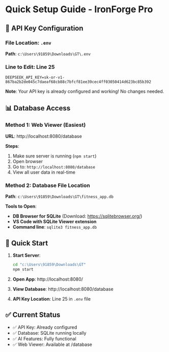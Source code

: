 # Quick Setup Guide - IronForge Pro

## 🔑 API Key Configuration

### File Location: `.env` 
**Path**: `c:\Users\91859\Downloads\GT\.env`

### Line to Edit: **Line 25**
```env
DEEPSEEK_API_KEY=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
```

**Note**: Your API key is already configured and working! No changes needed.

## 📊 Database Access

### Method 1: Web Viewer (Easiest)
**URL**: http://localhost:8080/database

**Steps**:
1. Make sure server is running (`npm start`)
2. Open browser
3. Go to: `http://localhost:8080/database`
4. View all user data in real-time

### Method 2: Database File Location
**Path**: `c:\Users\91859\Downloads\GT\fitness_app.db`

**Tools to Open**:
- **DB Browser for SQLite** (Download: https://sqlitebrowser.org/)
- **VS Code with SQLite Viewer extension**
- **Command line**: `sqlite3 fitness_app.db`

## 🚀 Quick Start

1. **Start Server**:
   ```bash
   cd "c:\Users\91859\Downloads\GT"
   npm start
   ```

2. **Open App**: http://localhost:8080/

3. **View Database**: http://localhost:8080/database

4. **API Key Location**: Line 25 in `.env` file

## ✅ Current Status
- ✅ API Key: Already configured
- ✅ Database: SQLite running locally  
- ✅ AI Features: Fully functional
- ✅ Web Viewer: Available at /database